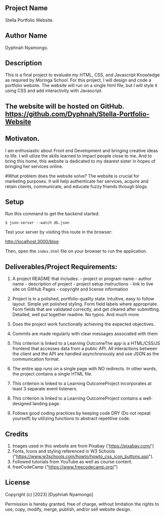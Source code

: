 ## Project Name
Stella Portfolio Website.

## Author Name
Dyphnah Nyamongo.

## Description
This is a final project to evaluate my HTML, CSS, and Javascript Knowledge as required by Moringa School. For this project, I will design and code a portfolio website. The website will run on a single html file, but I will style it using CSS and add interactivity with Javascript.

## The website will be hosted on GitHub. https://github.com/Dyphnah/Stella-Portfolio-Website

## Motivaton.
I am enthusiastic about Front end Development and bringing creative ideas to life. I will utlize the skills learned to impact people close to me. And to bring this home, this website is dedicated to my dearest sister in hopes of bringing her services online.

#What problem does the website solve? The website is crucial for marketing purposes. It will help authenticate her services, acquire and retain clients, communicate, and educate fuzzy friends through blogs.

## Setup

Run this command to get the backend started:

```console
$ json-server --watch db.json
```

Test your server by visiting this route in the browser:

[http://localhost:3000/blog](http://localhost:3000/blog)

Then, open the `index.html` file on your browser to run the application.


## Deliverables/Project Requirements:
1. A project README that includes: - project or program name - author name - description of project - project setup instructions - link to live site on GitHub Pages - copyright and license information

2. Project is in a polished, portfolio-quality state. Intuitive, easy to follow layout. Simple yet polished styling. Form field labels where appropriate. Form fields that are validated correctly, and get cleared after submitting. Detailed, well put together readme. No typos. And much more.

3. Does the project work functionally achieving the expected objectives.

4. Commits are made regularly with clear messages associated with them

5. This criterion is linked to a Learning OutcomeThe app is a HTML/CSS/JS frontend that accesses data from a public API. All interactions between the client and the API are handled asynchronously and use JSON as the communication format.

6. The entire app runs on a single page with NO redirects. In other words, the project contains a single HTML file.

7. This criterion is linked to a Learning OutcomeProject incorporates at least 3 separate event listeners.

8. This criterion is linked to a Learning OutcomeProject contains a well-designed landing page.

9. Follows good coding practices by keeping code DRY (Do not repeat yourself) by utilizing functions to abstract repetitive code.

## Credits
1. Images used in this website are from Pixabay ('https://pixabay.com/')
2. Fonts, Icons and styling referenced in W3 Schools ("https://www.w3schools.com/howto/howto_css_icon_buttons.asp").
3. Followed tutorials from YouTube as well as course content.
4. freeCodeCamp ("https://www.freecodecamp.org/")

## License
Copyright (c) [2023] [Dyphnah Nyamongo]

Permission is hereby granted, free of charge, without limitation the rights to use, copy, modify, merge, publish, and/or sell website design.